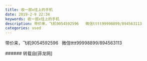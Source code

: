 ```yaml
---
title: 收一部x往上的手机
date: 2019-2-9 22:34
keywords: 收一部x往上的手机
description: 带价来，飞机9054592596   微信tttt99998899/894563113
categories: used
---
```

<td class="t_f" id="postmessage_2957738">

带价来，飞机9054592596   微信tttt99998899/894563113<br/>
</td>
###### 转载自[菲龙网]